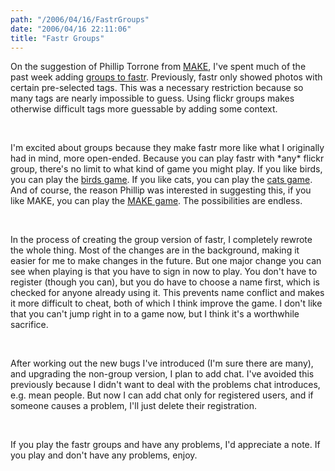 ```yaml
---
path: "/2006/04/16/FastrGroups" 
date: "2006/04/16 22:11:06" 
title: "Fastr Groups" 
---
```

<p>On the suggestion of Phillip Torrone from <a href="http://www.makezine.com/">MAKE</a>, I've spent much of the past week adding <a href="http://randomchaos.com/games/fastr/group/">groups to fastr</a>. Previously, fastr only showed photos with certain pre-selected tags. This was a necessary restriction because so many tags are nearly impossible to guess. Using flickr groups makes otherwise difficult tags more guessable by adding some context.</p><br><p>I'm excited about groups because they make fastr more like what I originally had in mind, more open-ended. Because you can play fastr with *any* flickr group, there's no limit to what kind of game you might play. If you like birds, you can play the <a href="http://randomchaos.com/games/fastr/group/birds/">birds game</a>. If you like cats, you can play the <a href="http://randomchaos.com/games/fastr/group/cats/">cats game</a>. And of course, the reason Phillip was interested in suggesting this, if you like MAKE, you can play the <a href="http://randomchaos.com/games/fastr/group/make/">MAKE game</a>. The possibilities are endless.</p><br><p>In the process of creating the group version of fastr, I completely rewrote the whole thing. Most of the changes are in the background, making it easier for me to make changes in the future. But one major change you can see when playing is that you have to sign in now to play. You don't have to register (though you can), but you do have to choose a name first, which is checked for anyone already using it. This prevents name conflict and makes it more difficult to cheat, both of which I think improve the game. I don't like that you can't jump right in to a game now, but I think it's a worthwhile sacrifice.</p><br><p>After working out the new bugs I've introduced (I'm sure there are many), and upgrading the non-group version, I plan to add chat. I've avoided this previously because I didn't want to deal with the problems chat introduces, e.g. mean people. But now I can add chat only for registered users, and if someone causes a problem, I'll just delete their registration.</p><br><p>If you play the fastr groups and have any problems, I'd appreciate a note. If you play and don't have any problems, enjoy.</p>